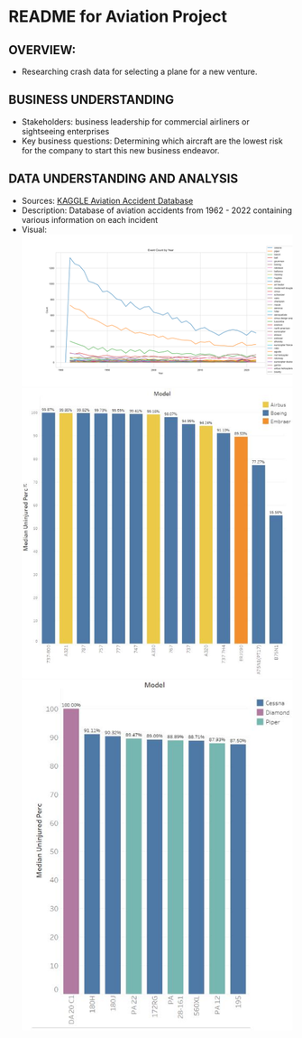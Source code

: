 # README for Aviation Project

## OVERVIEW:
- Researching crash data for selecting a plane for a new venture.

## BUSINESS UNDERSTANDING
- Stakeholders: business leadership for commercial airliners or sightseeing enterprises
- Key business questions: Determining which aircraft are the lowest risk for the company to start this new business endeavor.

## DATA UNDERSTANDING AND ANALYSIS
- Sources: [KAGGLE Aviation Accident Database](https://www.kaggle.com/datasets/khsamaha/aviation-accident-database-synopses)
- Description: Database of aviation accidents from 1962 - 2022 containing various information on each incident
- Visual:
![Yearly Graph](./project_1/data/yearly_accident.png)
![Commercial Airline Graph](./project_1/data/graph_commercial.JPG)
![Sightseeing Airline Graph](./project_1/data/graph_sightseeing.JPG)
